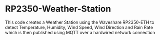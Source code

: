 # RP2350-Weather-Station
This code creates a Weather Station using the Waveshare RP2350-ETH to detect Temperature, Humidity, Wind Speed, Wind Direction and Rain Rate which is then published using MQTT over a hardwired network connection
